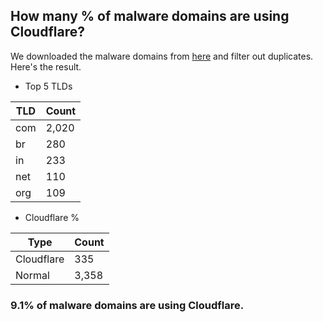 ## How many % of malware domains are using Cloudflare?


We downloaded the malware domains from [here](https://urlhaus.abuse.ch) and filter out duplicates.
Here's the result.


[//]: # (start replacement)


- Top 5 TLDs

| TLD | Count |
| --- | --- |
| com | 2,020 |
| br | 280 |
| in | 233 |
| net | 110 |
| org | 109 |


- Cloudflare %

| Type | Count |
| --- | --- |
| Cloudflare | 335 |
| Normal | 3,358 |


### 9.1% of malware domains are using Cloudflare.